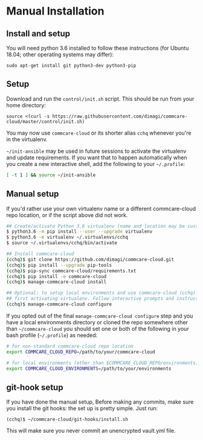 # Manual Installation

## Install and setup
You will need python 3.6 installed to follow these instructions (for
Ubuntu 18.04; other operating systems may differ):

```
sudo apt-get install git python3-dev python3-pip
```

## Setup

Download and run the `control/init.sh` script. This should be run from your home directory:

```
source <(curl -s https://raw.githubusercontent.com/dimagi/commcare-cloud/master/control/init.sh)
```

You may now use `commcare-cloud` or its shorter alias `cchq` whenever you're in the virtualenv.

`~/init-ansible` may be used in future sessions to activate the virtualenv and
update requirements. If you want that to happen automatically when you create a
new interactive shell, add the following to your `~/.profile`:

```sh
[ -t 1 ] && source ~/init-ansible
```

## Manual setup

If you'd rather use your own virtualenv name or a different commcare-cloud repo
location, or if the script above did not work.

```sh
## Create/activate Python 3.6 virtualenv (name and location may be customized)
$ python3.6 -m pip install --user --upgrade virtualenv
$ python3.6 -m virtualenv ~/.virtualenvs/cchq
$ source ~/.virtualenvs/cchq/bin/activate

## Install commcare-cloud
(cchq)$ git clone https://github.com/dimagi/commcare-cloud.git
(cchq)$ pip install --upgrade pip-tools
(cchq)$ pip-sync commcare-cloud/requirements.txt
(cchq)$ pip install -e commcare-cloud
(cchq)$ manage-commcare-cloud install

## Optional: to setup local environments and use commcare-cloud (cchq) without
## first activating virtualenv. Follow interactive prompts and instructions.
(cchq)$ manage-commcare-cloud configure
```

If you opted out of the final `manage-commcare-cloud configure` step and you
have a local environments directory or cloned the repo somewhere other than
`~/commcare-cloud` you should set one or both of the following in your bash
profile (`~/.profile`) as needed:

```sh
# for non-standard commcare-cloud repo location
export COMMCARE_CLOUD_REPO=/path/to/your/commcare-cloud

# for local environments (other than $COMMCARE_CLOUD_REPO/environments)
export COMMCARE_CLOUD_ENVIRONMENTS=/path/to/your/environments
```

## git-hook setup

If you have done the manual setup, Before making any commits, make sure you install the git hooks:
the set up is pretty simple. Just run:

```
(cchq)$ ~/commcare-cloud/git-hooks/install.sh
```

This will make sure you never commit an unencrypted vault.yml file.
